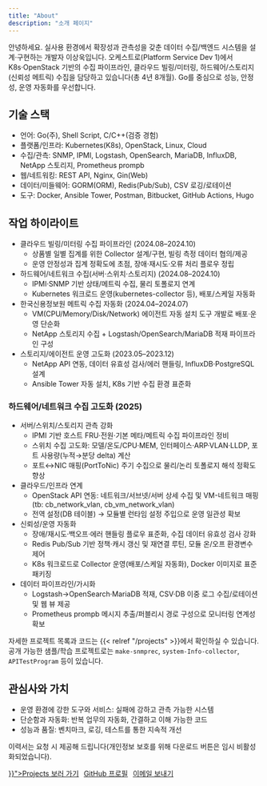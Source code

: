 ```yaml
---
title: "About"
description: "소개 페이지"
---
```


안녕하세요. 실사용 환경에서 확장성과 관측성을 갖춘 데이터 수집/백엔드 시스템을 설계·구현하는 개발자 이상욱입니다. 오케스트로(Platform Service Dev 1)에서 K8s·OpenStack 기반의 수집 파이프라인, 클라우드 빌링/미터링, 하드웨어/스토리지(신뢰성 메트릭) 수집을 담당하고 있습니다(총 4년 8개월). Go를 중심으로 성능, 안정성, 운영 자동화를 우선합니다.

## 기술 스택
- 언어: Go(주), Shell Script, C/C++(검증 경험)
- 플랫폼/인프라: Kubernetes(K8s), OpenStack, Linux, Cloud
- 수집/관측: SNMP, IPMI, Logstash, OpenSearch, MariaDB, InfluxDB, NetApp 스토리지, Prometheus prompb
- 웹/네트워킹: REST API, Nginx, Gin(Web)
- 데이터/미들웨어: GORM(ORM), Redis(Pub/Sub), CSV 로깅/로테이션
- 도구: Docker, Ansible Tower, Postman, Bitbucket, GitHub Actions, Hugo

## 작업 하이라이트
- 클라우드 빌링/미터링 수집 파이프라인 (2024.08–2024.10)
  - 상품별 일별 집계를 위한 Collector 설계/구현, 빌링 측정 데이터 협의/제공
  - 운영 안정성과 집계 정확도에 초점, 장애·재시도·오류 처리 플로우 정립
- 하드웨어/네트워크 수집(서버·스위치·스토리지) (2024.08–2024.10)
  - IPMI·SNMP 기반 상태/메트릭 수집, 물리 토폴로지 연계
  - Kubernetes 워크로드 운영(kubernetes-collector 등), 배포/스케일 자동화
- 한국신용정보원 메트릭 수집 자동화 (2024.04–2024.07)
  - VM(CPU/Memory/Disk/Network) 에이전트 자동 설치 도구 개발로 배포·운영 단순화
  - NetApp 스토리지 수집 + Logstash/OpenSearch/MariaDB 적재 파이프라인 구성
- 스토리지/에이전트 운영 고도화 (2023.05–2023.12)
  - NetApp API 연동, 데이터 유효성 검사/에러 핸들링, InfluxDB·PostgreSQL 설계
  - Ansible Tower 자동 설치, K8s 기반 수집 환경 표준화

### 하드웨어/네트워크 수집 고도화 (2025)
- 서버/스위치/스토리지 관측 강화
  - IPMI 기반 호스트 FRU·전원·기본 메타/메트릭 수집 파이프라인 정비
  - 스위치 수집 고도화: 모델/온도/CPU·MEM, 인터페이스·ARP·VLAN·LLDP, 포트 사용량(누적→분당 delta) 계산
  - 포트↔NIC 매핑(PortToNic) 주기 수집으로 물리/논리 토폴로지 해석 정확도 향상
- 클라우드/인프라 연계
  - OpenStack API 연동: 네트워크/서브넷/서버 상세 수집 및 VM-네트워크 매핑(tb: cb_network_vlan, cb_vm_network_vlan)
  - 전역 설정(DB 테이블) → 모듈별 런타임 설정 주입으로 운영 일관성 확보
- 신뢰성/운영 자동화
  - 장애/재시도·백오프·에러 핸들링 플로우 표준화, 수집 데이터 유효성 검사 강화
  - Redis Pub/Sub 기반 정책·캐시 갱신 및 재연결 루틴, 모듈 온/오프 환경변수 제어
  - K8s 워크로드로 Collector 운영(배포/스케일 자동화), Docker 이미지로 표준 패키징
- 데이터 파이프라인/가시화
  - Logstash→OpenSearch·MariaDB 적재, CSV·DB 이중 로그 수집/로테이션 및 웹 뷰 제공
  - Prometheus prompb 메시지 추출/퍼블리시 경로 구성으로 모니터링 연계성 확보

자세한 프로젝트 목록과 코드는 {{< relref "/projects" >}}에서 확인하실 수 있습니다. 공개 가능한 샘플/학습 프로젝트로는 `make-snmprec`, `system-Info-collector`, `APITestProgram` 등이 있습니다.

## 관심사와 가치
- 운영 환경에 강한 도구와 서비스: 실패에 강하고 관측 가능한 시스템
- 단순함과 자동화: 반복 업무의 자동화, 간결하고 이해 가능한 코드
- 성능과 품질: 벤치마크, 로깅, 테스트를 통한 지속적 개선

이력서는 요청 시 제공해 드립니다(개인정보 보호를 위해 다운로드 버튼은 임시 비활성화되었습니다).

<div class="btn-group" style="display:flex; gap:10px; flex-wrap:wrap; margin-top:8px;">
  <a class="btn" href="{{< relref "/projects" >}}">Projects 보러 가기</a>
  <a class="btn" href="https://github.com/swlee3306" target="_blank" rel="noopener">GitHub 프로필</a>
  <a class="btn" href="mailto:swlee3306@gmail.com">이메일 보내기</a>
  <!-- 이력서 다운로드 버튼(임시 비활성화)
  <a class="btn" href="{{< relref "/files/resume.pdf" >}}" target="_blank" rel="noopener" aria-label="이력서 PDF 다운로드">이력서 다운로드 (PDF)</a>
  -->
</div>
